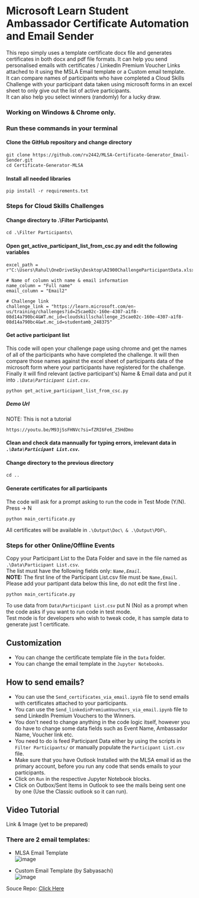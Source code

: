 # Microsoft Learn Student Ambassador Certificate Automation and Email Sender  
This repo simply uses a template certificate docx file and generates certificates in both docx and pdf file formats. It can help you send personalised emails with certificates / LinkedIn Premium Voucher Links attached to it using the MSLA Email template or a Custom email template.   
It can compare names of participants who have completed a Cloud Skills Challenge with your participant data taken using microsoft forms in an excel sheet to only give out the list of active participants.  
It can also help you select winners (randomly) for a lucky draw.  

###  Working on Windows & Chrome only.

### Run these commands in your terminal

#### Clone the GitHub repository and change directory
```
git clone https://github.com/rv2442/MLSA-Certificate-Generator_Email-Sender.git
cd Certificate-Generator-MLSA
```
  
#### Install all needed libraries
```
pip install -r requirements.txt
```
  
### Steps for Cloud Skills Challenges
#### Change directory to .\Filter Participants\ 
```
cd .\Filter Participants\
```

#### Open get_active_participant_list_from_csc.py and edit the following variables
```
excel_path = r"C:\Users\Rahul\OneDriveSky\Desktop\AI900ChallengeParticipantData.xlsx" 

# Name of column with name & email information
name_column = "Full name"
email_column = "Email2"

# Challenge link
challenge_link = "https://learn.microsoft.com/en-us/training/challenges?id=25cae02c-160e-4307-a1f8-08d14a790bc4&WT.mc_id=cloudskillschallenge_25cae02c-160e-4307-a1f8-08d14a790bc4&wt.mc_id=studentamb_248375"

```
  
#### Get active participant list 
This code will open your challenge page using chrome and get the names of all of the participants who have completed the challenge. It will then compare those names against the excel sheet of participants data of the microsoft form where your participants have registered for the challenge. Finally it will find relevant (active participant's) Name & Email data and put it into <e><i>`.\Data\Participant List.csv`</i></e>.  
```
python get_active_participant_list_from_csc.py
```
##### Demo Url
NOTE: This is not a tutorial
```
https://youtu.be/M93jSsFHNVc?si=fZRI6Fe6_Z5HdDmo
```
  
#### Clean and check data mannually for typing errors, irrelevant data in <e><i>`.\Data\Participant List.csv`</i></e>. 

#### Change directory to the previous directory
```
cd ..
```
  
#### Generate certificates for all participants
The code will ask for a prompt asking to run the code in Test Mode (Y/N).  
Press -> N  
```
python main_certificate.py
```
All certificates will be available in `.\Output\Doc\ & .\Output\PDF\`.  
  
### Steps for other Online/Offline Events
Copy your Participant List to the Data Folder and save in the file named as `.\Data\Participant List.csv`. <br>
<e>The list must have the following fields only: <i>```Name,Email```</i></e>. <br>
<e><b>NOTE:</b> The first line of the Participant List.csv file must be ```Name,Email```. Please add your partipant data below this line, do not edit the first line </e>.
```
python main_certificate.py
```  
To use data from ```Data\Participant List.csv``` put N (No) as a prompt when the code asks if you want to run code in test mode.  
Test mode is for developers who wish to tweak code, it has sample data to generate just 1 certificate.

## Customization
- You can change the certificate template file in the `Data` folder.
- You can change the email template in the `Jupyter Notebooks`.

## How to send emails?
- You can use the `Send_certificates_via_email.ipynb` file to send emails with certificates attached to your participants.  
- You can use the `Send_linkedinPremiumVouchers_via_email.ipynb` file to send LinkedIn Premium Vouchers to the Winners.  
- You don't need to change anything in the code logic itself, however you do have to change some data fields such as Event Name, Ambassador Name, Voucher link etc.  
- You need to do is feed Participant Data either by using the scripts in `Filter Participants/` or manually populate the `Participant List.csv` file.  
- Make sure that you have Outlook Installed with the MLSA email id as the primary account, before you run any code that sends emails to your participants.  
- Click on `Run` in the respective Jupyter Notebook blocks.  
- Click on Outbox/Sent Items in Outlook to see the mails being sent one by one (Use the Classic outlook so it can run).  

## Video Tutorial
Link & Image (yet to be prepared)

### There are 2 email templates:
- MLSA Email Template  
![image](https://github.com/rv2442/MLSA-Certificate-Generator_Email-Sender/assets/69571769/3478c021-c31d-4f67-a031-f2e5d40ddb00)

- Custom Email Template (by Sabyasachi)  
![image](https://github.com/rv2442/MLSA-Certificate-Generator_Email-Sender/assets/69571769/fb7f3429-0250-469e-accb-7387aba04d7d)



Souce Repo: <a href="https://github.com/Sabyasachi-Seal/Certificate-Generator-MLSA">Click Here</a>
